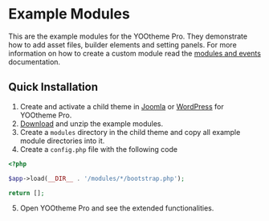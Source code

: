 # Example Modules

This are the example modules for the YOOtheme Pro. They demonstrate how to add asset files, builder elements and setting panels. For more information on how to create a custom module read the [modules and events](https://yootheme.com/support/yootheme-pro/joomla/modules-and-events.md) documentation.

## Quick Installation

1. Create and activate a child theme in [Joomla](https://yootheme.com/support/yootheme-pro/joomla/child-themes#create-a-child-theme) or [WordPress](https://yootheme.com/support/yootheme-pro/wordpress/child-themes#create-a-child-theme) for YOOtheme Pro.
2. [Download](https://github.com/yootheme/example-modules/archive/master.zip) and unzip the example modules.
3. Create a `modules` directory in the child theme and copy all example module directories into it.
4. Create a `config.php` file with the following code
```php
<?php

$app->load(__DIR__ . '/modules/*/bootstrap.php');

return [];
```
5. Open YOOtheme Pro and see the extended functionalities.
